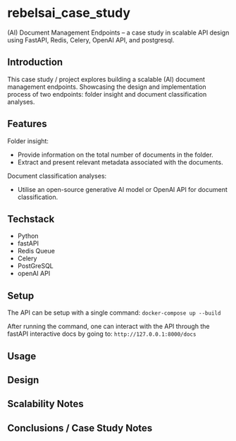 # rebelsai_case_study

(AI) Document Management Endpoints – a case study in scalable API design using FastAPI, Redis, Celery, OpenAI API, and postgresql.

## Introduction
This case study / project explores building a scalable (AI) document management endpoints. Showcasing the design and implementation process of two endpoints: folder insight and document classification analyses.

## Features

Folder insight:
- Provide information on the total number of documents in the folder.
- Extract and present relevant metadata associated with the documents.

Document classification analyses:
- Utilise an open-source generative AI model or OpenAI API for document classification.

## Techstack

- Python
- fastAPI
- Redis Queue
- Celery
- PostGreSQL
- openAI API

## Setup

The API can be setup with a single command:
```docker-compose up --build```

After running the command, one can interact with the API through the fastAPI interactive docs by going to: ```http://127.0.0.1:8000/docs```

## Usage

## Design

## Scalability Notes

## Conclusions / Case Study Notes